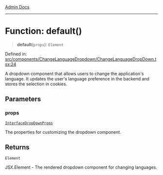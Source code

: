 [Admin Docs](/)

***

# Function: default()

> **default**(`props`): `Element`

Defined in: [src/components/ChangeLanguageDropdown/ChangeLanguageDropDown.tsx:24](https://github.com/PalisadoesFoundation/talawa-admin/blob/main/src/components/ChangeLanguageDropdown/ChangeLanguageDropDown.tsx#L24)

A dropdown component that allows users to change the application's language.
It updates the user's language preference in the backend and stores the selection in cookies.

## Parameters

### props

[`InterfaceDropDownProps`](../../../../types/DropDown/interface/interfaces/InterfaceDropDownProps.md)

The properties for customizing the dropdown component.

## Returns

`Element`

JSX.Element - The rendered dropdown component for changing languages.
